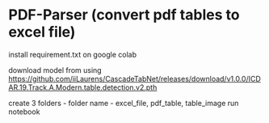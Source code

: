 # PDF-Parser (convert pdf tables to excel file)

install requirement.txt on google colab

download model from using https://github.com/iiLaurens/CascadeTabNet/releases/download/v1.0.0/ICDAR.19.Track.A.Modern.table.detection.v2.pth

create 3 folders -  folder name - excel_file, pdf_table, table_image
run notebook
